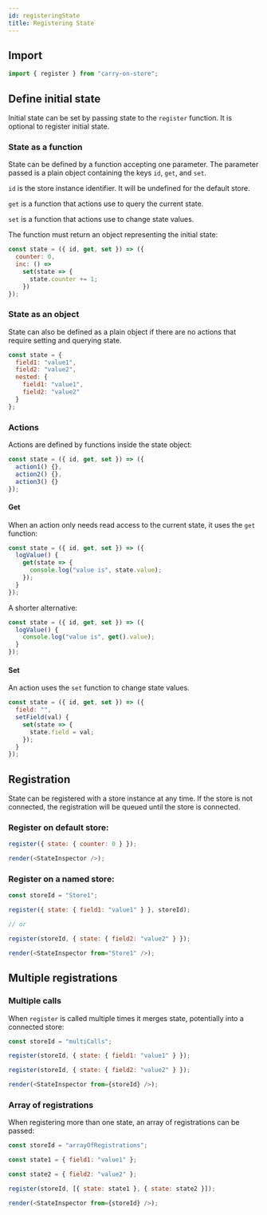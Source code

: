 ```yaml
---
id: registeringState
title: Registering State
---
```


## Import

```js
import { register } from "carry-on-store";
```

## Define initial state

Initial state can be set by passing state to the `register` function. It is optional to register initial state.

### State as a function

State can be defined by a function accepting one parameter. The parameter
passed is a plain object containing the keys `id`, `get`, and `set`.

`id` is the store instance identifier. It will be undefined for the default
store.

`get` is a function that actions use to query the current state.

`set` is a function that actions use to change state values.

The function must return an object representing the initial state:

```js
const state = ({ id, get, set }) => ({
  counter: 0,
  inc: () =>
    set(state => {
      state.counter += 1;
    })
});
```

### State as an object

State can also be defined as a plain object if there are no actions that require setting and querying state.

```js
const state = {
  field1: "value1",
  field2: "value2",
  nested: {
    field1: "value1",
    field2: "value2"
  }
};
```

### Actions

Actions are defined by functions inside the state object:

```js
const state = ({ id, get, set }) => ({
  action1() {},
  action2() {},
  action3() {}
});
```

#### Get

When an action only needs read access to the current state, it uses the `get`
function:

```js
const state = ({ id, get, set }) => ({
  logValue() {
    get(state => {
      console.log("value is", state.value);
    });
  }
});
```

A shorter alternative:

```js
const state = ({ id, get, set }) => ({
  logValue() {
    console.log("value is", get().value);
  }
});
```

#### Set

An action uses the `set` function to change state values.

```js
const state = ({ id, get, set }) => ({
  field: "",
  setField(val) {
    set(state => {
      state.field = val;
    });
  }
});
```

## Registration

State can be registered with a store instance at any time. If the store is not connected, the registration will be queued until the store is connected.

### Register on default store:

```js live noInline
register({ state: { counter: 0 } });

render(<StateInspector />);
```

### Register on a named store:

```js live noInline
const storeId = "Store1";

register({ state: { field1: "value1" } }, storeId);

// or

register(storeId, { state: { field2: "value2" } });

render(<StateInspector from="Store1" />);
```

## Multiple registrations

### Multiple calls

When `register` is called multiple times it merges state, potentially into a connected store:

```js live noInline
const storeId = "multiCalls";

register(storeId, { state: { field1: "value1" } });

register(storeId, { state: { field2: "value2" } });

render(<StateInspector from={storeId} />);
```

### Array of registrations

When registering more than one state, an array of registrations can be passed:

```js live noInline
const storeId = "arrayOfRegistrations";

const state1 = { field1: "value1" };

const state2 = { field2: "value2" };

register(storeId, [{ state: state1 }, { state: state2 }]);

render(<StateInspector from={storeId} />);
```
